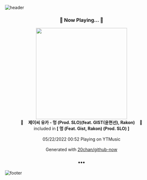 ![header](https://capsule-render.vercel.app/api?type=wave&height=170&section=header&text=Hi.%20I'm%20SHIFT&fontColor=090707&fontAlignX=45&fontAlignY=65&fontSize=100)

<h3 align="center">🎵 Now Playing... 🎵</h3>
<p align="center">
  <a href="https://music.youtube.com/watch?v=8r2RdhPUQ3I">
    <img width="300" src="https://lh3.googleusercontent.com/DD3Ec_SwiW9rMhKrD3XxYOA2zI5l4Ui4VGviJxq3H7V0SANL117GvQXt_ILaBhnWcptl71C__b8DQnxf">
  </a>
  <br>
  🎵&nbsp&nbsp&nbsp <b>제이씨 유카 - 멍 (Prod. SLO)(feat. GIST(윤현선), Rakon)</b> &nbsp&nbsp&nbsp🎵
  <br>
  included in <b>[ 멍 (Feat. Gist, Rakon) (Prod. SLO) ]</b>
  
  <br />
  <br />
  05/22/2022 00:52 Playing on YTMusic
  <br />
  <br />
  Generated with <a href="https://github.com/20chan/github-now">20chan/github-now</a>
</p>

<h3 align="center">•••</h3>

![footer](https://capsule-render.vercel.app/api?type=wave&height=150&section=footer)
